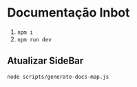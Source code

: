 # Documentação Inbot

1. `npm i`
2. `npm run dev`

## Atualizar SideBar
`node scripts/generate-docs-map.js`